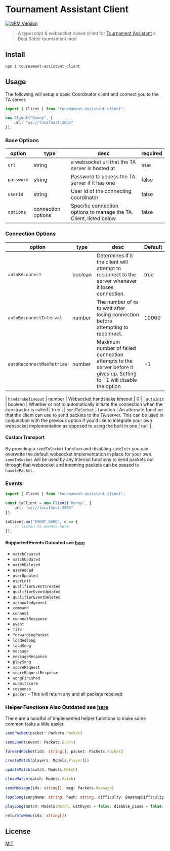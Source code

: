 # Tournament Assistant Client

[![NPM Version][npm-version-image]][npm-url]

> A typescript & websocket based client for [Tournament Assistant](https://github.com/MatrikMoon/TournamentAssistant) a Beat Saber tournament mod

## Install

```console
npm i tournament-assistant-client
```

## Usage

The following will setup a basic Coordinator client and connect you to the TA server.

```ts
import { Client } from "tournament-assistant-client";

new Client("Danny", {
    url: "ws://localhost:2053"
});
```

### Base Options

| option     | type               | desc                                                              | required |
| ---------- | ------------------ | ----------------------------------------------------------------- | -------- |
| `url`      | string             | a websocket url that the TA server is hosted at                   | true     |
| `password` | string             | Password to access the TA server if it has one                    | false    |
| `userId`   | string             | User Id of the connecting coordinator                             | false    |
| `options`  | connection options | Specific connection options to manage the TA Client, listed below | false    |

### Connection Options

| option                    | type    | desc                                                                                                                 | Default |
| ------------------------- | ------- | -------------------------------------------------------------------------------------------------------------------- | ------- |
| `autoReconnect`           | boolean | Determines if it the client will attempt to reconnect to the server whenever it loses connection.                    | true    |
| `autoReconnectInterval`   | number  | The number of `ms` to wait after losing connection before attempting to reconnect.                                   | 10000   |
| `autoReconnectMaxRetries` | number  | Maximum number of failed connection attempts to the server before it gives up. Setting to -1 will disable the option | -1      |

| `handshakeTimeout` | number | Websocket handshake timeout | 0 |
| `autoInit` | boolean | Whether or not to automatically initiate the connection when the constructor is called | true |
| `sendToSocket` | function | An alternate function that the client can use to send packets to the TA server. This can be used in conjunction with the previous option if you'd like to integrate your own websocket implementation as opposed to using the built in one | null |

#### Custom Transport

By providing a `sendToSocket` function and disabling `autoInit` you can overwrite the default websocket implementation in place for your own. `sendToSocket` will be used by any internal functions to send packets out through that websocket and incoming packets can be passed to `handlePacket`.

### Events

```ts
import { Client } from "tournament-assistant-client";

const taClient = new Client("Danny", {
    url: "ws://localhost:2053"
});

taClient.on("EVENT_NAME", e => {
    // listen to events here
});
```

#### ~~Supported Events~~ **Outdated see [here](./src/models/TAEvents.ts)**

-   `matchCreated`
-   `matchUpdated`
-   `matchDeleted`
-   `userAdded`
-   `userUpdated`
-   `userLeft`
-   `qualifierEventCreated`
-   `qualifierEventUpdated`
-   `qualifierEventDeleted`
-   `acknowledgement`
-   `command`
-   `connect`
-   `connectResponse`
-   `event`
-   `file`
-   `forwardingPacket`
-   `loadedSong`
-   `loadSong`
-   `message`
-   `messageResponse`
-   `playSong`
-   `scoreRequest`
-   `scoreRequestResponse`
-   `songFinished`
-   `submitScore`
-   `response`
-   `packet` - This will return any and all packets received

### ~~Helper Functions~~ **Also Outdated see [here](./src/lib/client.ts#L132-311)**

There are a handful of implemented helper functions to make some common tasks a little easier.

```ts
sendPacket(packet: Packets.Packet)

sendEvent(event: Packets.Event)

forwardPacket(ids: string[], packet: Packets.Packet)

createMatch(players: Models.Player[])

updateMatch(match: Models.Match)

closeMatch(match: Models.Match)

sendMessage(ids: string[], msg: Packets.Message)

loadSong(songName: string, hash: string, difficulty: BeatmapDifficulty, taMatch: Models.Match)

playSong(match: Models.Match, withSync = false, disable_pause = false, disable_fail = false, floating_scoreboard = false)

returnToMenu(ids: string[])
```

## License

[MIT](./LICENSE)

[npm-url]: https://npmjs.org/package/tournament-assistant-client
[npm-version-image]: https://badgen.net/npm/v/tournament-assistant-client
